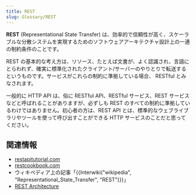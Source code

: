 ```yaml
---
title: REST
slug: Glossary/REST
---
```

**REST** (Representational State Transfer) は、効率的で信頼性が高く、スケーラブルな分散システムを実現するためのソフトウェアアーキテクチャ設計上の一連の制約条件のことです。

REST の基本的な考え方は、リソース、たとえば文書が、よく認識され、言語にとらわれず、確実に標準化されたクライアント/サーバーのやりとりで転送するというものです。サービスがこれらの制約に準拠している場合、 RESTful とみなされます。

一般的に HTTP API は、俗に RESTful API、RESTful サービス、REST サービスなどと呼ばれることがありますが、必ずしも REST のすべての制約に準拠しているわけではありません。初心者の方は、REST API とは、標準的なウェブライブラリやツールを使って呼び出すことができる HTTP サービスのことだと思ってください。

## 関連情報

- [restapitutorial.com](https://www.restapitutorial.com/)
- [restcookbook.com](https://restcookbook.com/)
- ウィキペディア上の記事「{{Interwiki("wikipedia", "Representational_State_Transfer", "REST")}}」
- [REST Architecture](https://www.service-architecture.com/articles/web-services/representational_state_transfer_rest.html)
